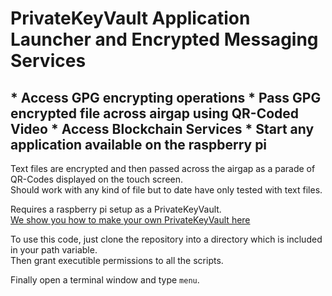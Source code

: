 <h1>PrivateKeyVault Application Launcher and Encrypted Messaging Services</h1>

<h2>  
* Access GPG encrypting operations  
* Pass GPG encrypted file across airgap using QR-Coded Video  
* Access Blockchain Services   
* Start any application available on the raspberry pi  
</h2>  

Text files are encrypted and then passed across the airgap as a parade of QR-Codes displayed on the touch screen.  
Should work with any kind of file but to date have only tested with text files.  

Requires a raspberry pi setup as a PrivateKeyVault.  
[We show you how to make your own PrivateKeyVault here](https://github.com/johnshearing/PrivateKeyVault)  

To use this code, just clone the repository into a directory which is included in your path variable.  
Then grant executible permissions to all the scripts.  

Finally open a terminal window and type `menu`.  


